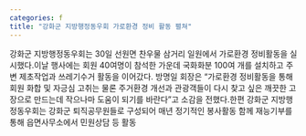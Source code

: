 ```yaml
---
categories: f
title: "강화군 지방행정동우회 가로환경 정비 활동 펼쳐"
---
```

강화군 지방행정동우회는 30일 선원면 찬우물 삼거리 일원에서 가로환경 정비활동을 실시했다.이날 행사에는 회원 40여명이 참석한 가운데 국화화분 100여 개를 설치하고 주변 제초작업과 쓰레기수거 활동을 이어갔다. 방명일 회장은 “가로환경 정비활동을 통해 회원 화합 및 자긍심 고취는 물론 주거환경 개선과 관광객들이 다시 찾고 싶은 깨끗한 고장으로 만드는데 작으나마 도움이 되기를 바란다”고 소감을 전했다.한편 강화군 지방행정동우회는 강화군 퇴직공무원들로 구성되어 매년 정기적인 봉사활동 함께 재능기부를 통해 읍면사무소에서 민원상담 등 활동
